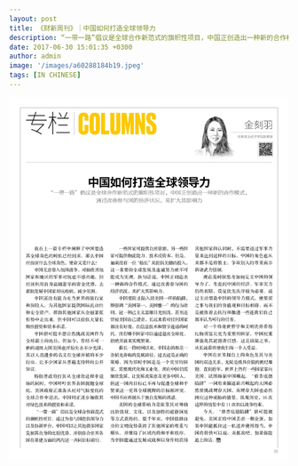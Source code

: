 ```yaml
---
layout: post
title: 《财新周刊》｜中国如何打造全球领导力
description: “一带一路”倡议是全球合作新范式的旗帜性项目，中国正创造出一种新的合作模式，通过改善参与国的经济状况，来扩大其影响力
date: 2017-06-30 15:01:35 +0300
author: admin
image: '/images/a60288184b19.jpeg'
tags: [IN CHINESE]
---
```

<a href="/pdf/p29-33.pdf" target="_blank">
  <img src="/images/-naw1je7qxppdxe5o-1.jpg" alt="Xin" style="cursor: pointer;" />
</a>
